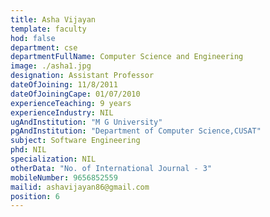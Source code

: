 ```yaml
---
title: Asha Vijayan
template: faculty
hod: false
department: cse
departmentFullName: Computer Science and Engineering
image: ./asha1.jpg
designation: Assistant Professor
dateOfJoining: 11/8/2011
dateOfJoiningCape: 01/07/2010
experienceTeaching: 9 years
experienceIndustry: NIL
ugAndInstitution: "M G University"
pgAndInstitution: "Department of Computer Science,CUSAT"
subject: Software Engineering
phd: NIL
specialization: NIL
otherData: "No. of International Journal - 3"
mobileNumber: 9656852559
mailid: ashavijayan86@gmail.com
position: 6
---
```

